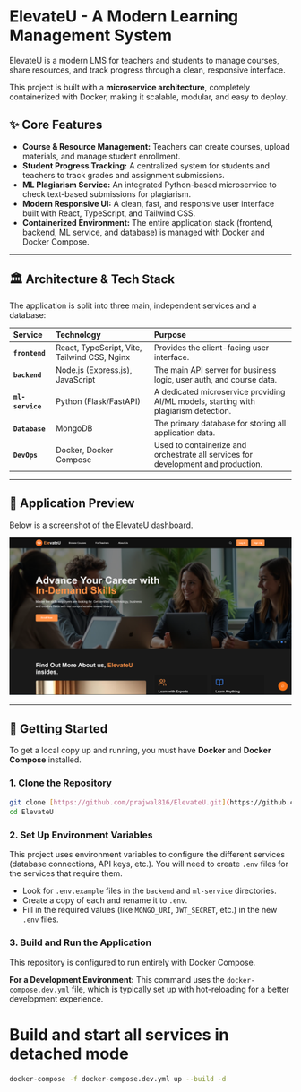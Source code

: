 # ElevateU - A Modern Learning Management System

ElevateU is a modern LMS for teachers and students to manage courses, share resources, and track progress through a clean, responsive interface.

This project is built with a **microservice architecture**, completely containerized with Docker, making it scalable, modular, and easy to deploy.

## ✨ Core Features

* **Course & Resource Management:** Teachers can create courses, upload materials, and manage student enrollment.
* **Student Progress Tracking:** A centralized system for students and teachers to track grades and assignment submissions.
* **ML Plagiarism Service:** An integrated Python-based microservice to check text-based submissions for plagiarism.
* **Modern Responsive UI:** A clean, fast, and responsive user interface built with React, TypeScript, and Tailwind CSS.
* **Containerized Environment:** The entire application stack (frontend, backend, ML service, and database) is managed with Docker and Docker Compose.

---

## 🏛️ Architecture & Tech Stack

The application is split into three main, independent services and a database:

| Service | Technology | Purpose |
| :--- | :--- | :--- |
| **`frontend`** | React, TypeScript, Vite, Tailwind CSS, Nginx | Provides the client-facing user interface. |
| **`backend`** | Node.js (Express.js), JavaScript | The main API server for business logic, user auth, and course data. |
| **`ml-service`** | Python (Flask/FastAPI) | A dedicated microservice providing AI/ML models, starting with plagiarism detection. |
| **`Database`** | MongoDB | The primary database for storing all application data. |
| **`DevOps`** | Docker, Docker Compose | Used to containerize and orchestrate all services for development and production. |

---

## 📸 Application Preview

Below is a screenshot of the ElevateU dashboard.


![ElevateU Application Screenshot](./frontend/src/assets/sample.png)

---

## 🚀 Getting Started

To get a local copy up and running, you must have **Docker** and **Docker Compose** installed.

### 1. Clone the Repository

```bash
git clone [https://github.com/prajwal816/ElevateU.git](https://github.com/prajwal816/ElevateU.git)
cd ElevateU
```

### 2. Set Up Environment Variables

This project uses environment variables to configure the different services (database connections, API keys, etc.). You will need to create `.env` files for the services that require them.

* Look for `.env.example` files in the `backend` and `ml-service` directories.
* Create a copy of each and rename it to `.env`.
* Fill in the required values (like `MONGO_URI`, `JWT_SECRET`, etc.) in the new `.env` files.

### 3. Build and Run the Application

This repository is configured to run entirely with Docker Compose.

**For a Development Environment:**
This command uses the `docker-compose.dev.yml` file, which is typically set up with hot-reloading for a better development experience.


# Build and start all services in detached mode
```bash
docker-compose -f docker-compose.dev.yml up --build -d
```
